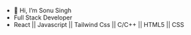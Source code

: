 - 👋 Hi, I’m Sonu Singh
-    Full Stack Developer
-    React || Javascript || Tailwind Css || C/C++ || HTML5 || CSS

<!---
sonu3435/sonu3435 is a ✨ special ✨ repository because its `README.md` (this file) appears on your GitHub profile.
You can click the Preview link to take a look at your changes.
--->

